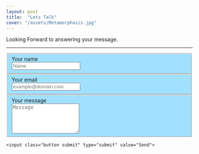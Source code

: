 ```yaml
---
layout: post
title:  "Lets Talk"
cover: "/assets/Metamorphosis.jpg"
---
```


Looking Forward to answering your message.

---

<form action="//formspree.io/email@domain.com" method="POST" >
    <fieldset style="background-color:#A2E0FF">
        <label for="name">Your name</label><br>
        <input type="text" name="name" placeholder="Name" required>
    </fieldset>
    <fieldset style="background-color:#A2E0FF">
        <label for="_replyto">Your email</label><br>
        <input type="email" name="_replyto" placeholder="example@domain.com" required>
    </fieldset>
    <fieldset style="background-color:#A2E0FF">
        <label for="message">Your message</label><br>
        <textarea name="message" rows="5" placeholder="Message" required></textarea>
    </fieldset>
    <input class="hidden" type="text" name="_gotcha" style="display:none">
    <input class="hidden" type="hidden" name="_subject" value="Message via http://domain.com">

    <input class="button submit" type="submit" value="Send">
</form>
